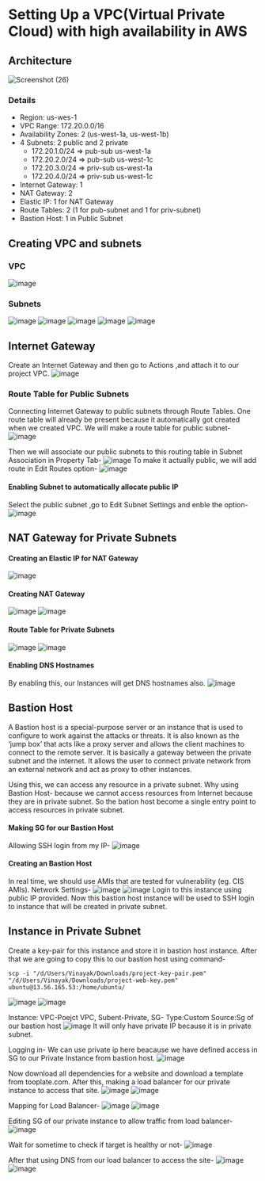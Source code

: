 # Setting Up a VPC(Virtual Private Cloud) with high availability in AWS
## Architecture
![Screenshot (26)](https://github.com/user-attachments/assets/4e81e33a-048d-4aca-920e-5a3136de3b7c)
### Details
* Region: us-wes-1
* VPC Range: 172.20.0.0/16
* Availability Zones: 2 (us-west-1a, us-west-1b)
* 4 Subnets: 2 public and 2 private
   * 172.20.1.0/24 => pub-sub us-west-1a
   * 172.20.2.0/24 => pub-sub us-west-1c
   * 172.20.3.0/24 => priv-sub us-west-1a
   * 172.20.4.0/24 => priv-sub us-west-1c
* Internet Gateway: 1
* NAT Gateway: 2
* Elastic IP: 1 for NAT Gateway
* Route Tables: 2 (1 for pub-subnet and 1 for priv-subnet)
* Bastion Host: 1 in Public Subnet

## Creating VPC and subnets
### VPC
![image](https://github.com/user-attachments/assets/0e147cd4-b030-4894-b320-7f0319ae5977)

### Subnets
![image](https://github.com/user-attachments/assets/9c9b61e4-cab5-467e-a9e7-a6f1a5fbd868)
![image](https://github.com/user-attachments/assets/0b3bfa42-4e57-488b-a94e-339dde653a31)
![image](https://github.com/user-attachments/assets/3dab3c92-a3ab-49b6-bfb7-6b51e135f71d)
![image](https://github.com/user-attachments/assets/7fadbd01-93f6-4470-b5e0-0f6cee8915b3)
![image](https://github.com/user-attachments/assets/b7165f77-f34f-47fe-be97-ab25d124b3da)

## Internet Gateway 
Create an Internet Gateway and then go to Actions ,and attach it to our project VPC.
![image](https://github.com/user-attachments/assets/7afa96d4-8599-4f15-947c-b28f2524c531)

### Route Table for Public Subnets
Connecting Internet Gateway to public subnets through Route Tables. One route table will already be present because it automatically got created when we created VPC. We will make a route table for public subnet-
![image](https://github.com/user-attachments/assets/c5eb68dd-6c90-46a6-b087-667fa77f2a14)

Then we will associate our public subnets to this routing table in Subnet Association in Property Tab-
![image](https://github.com/user-attachments/assets/60670320-c863-4085-a4c1-ce20a4a3590d)
To make it actually public, we will add route in Edit Routes option-
![image](https://github.com/user-attachments/assets/5039a575-2f0c-4922-8348-0ea5e5c030a9)

#### Enabling Subnet to automatically allocate public IP
Select the public subnet ,go to Edit Subnet Settings and enble the option-
![image](https://github.com/user-attachments/assets/a5845b17-813f-4ad6-a440-4a9a56afd3ff)

## NAT Gateway for Private Subnets
#### Creating an Elastic IP for NAT Gateway
![image](https://github.com/user-attachments/assets/d1b68dca-2764-45f4-bdad-8d21833aee86)

#### Creating NAT Gateway
![image](https://github.com/user-attachments/assets/d5c68bad-cf04-4216-bfd5-a724748ff294)
![image](https://github.com/user-attachments/assets/c24290da-c2f6-43af-a7ca-10a13bb3e351)

#### Route Table for Private Subnets
![image](https://github.com/user-attachments/assets/add33274-711c-44e2-a692-235ca88add07)
![image](https://github.com/user-attachments/assets/cb24dd48-e8b4-4944-9463-0891f128294c)

#### Enabling DNS Hostnames
By enabling this, our Instances will get DNS hostnames also.
![image](https://github.com/user-attachments/assets/2416be3c-e68d-4235-bab2-8ab0c5172ab2)

## Bastion Host
A Bastion host is a special-purpose server or an instance that is used to configure to work against the attacks or threats. It is also known as the ‘jump box’ that acts like a proxy server and allows the client machines to connect to the remote server. It is basically a gateway between the private subnet and the internet. It allows the user to connect private network from an external network and act as  proxy to other instances. 

Using this, we can access any resource in a private subnet. Why using Bastion Host- because we cannot access resources from Internet because they are in private subnet. So the bation host become a single entry point to access resources in private subnet.  

#### Making SG for our Bastion Host
Allowing SSH login from my IP-
![image](https://github.com/user-attachments/assets/7f871300-b0ec-4e63-9e82-57f7688d1f3f)

#### Creating an Bastion Host
In real time, we should use AMIs that are tested for vulnerability (eg. CIS AMIs). Network Settings-
![image](https://github.com/user-attachments/assets/585e9b21-a728-4038-a179-67521ae112b8)
![image](https://github.com/user-attachments/assets/d4f84cf9-9652-48ce-8f95-a43333a2990a)
Login to this instance using public IP provided. Now this bastion host instance will be used to SSH login to instance that will be created in private subnet.

## Instance in Private Subnet
Create a key-pair for this instance and store it in bastion host instance. After that we are going to copy this to our bastion host using command-
```
scp -i "/d/Users/Vinayak/Downloads/project-key-pair.pem" "/d/Users/Vinayak/Downloads/project-web-key.pem" ubuntu@13.56.165.53:/home/ubuntu/
```
![image](https://github.com/user-attachments/assets/3adbb510-2644-45d1-837a-cd11a193a2cc)
![image](https://github.com/user-attachments/assets/32133ab0-1557-47a5-9afb-eb6e5af3d7e8)

Instance: VPC-Poejct VPC, Subent-Private, SG- Type:Custom Source:Sg of our bastion host
![image](https://github.com/user-attachments/assets/219df6fe-cd9c-44fc-8f52-13c6eda662d1)
It will only have private IP because it is in private subnet.

Logging in- We can use private ip here beacause we have defined access in SG to our Private Instance from bastion host.
![image](https://github.com/user-attachments/assets/d399530d-386e-4930-8661-b06088afa685)

Now download all dependencies for a website and download a template from tooplate.com. After this, making a load balancer for our private instance to access that site.
![image](https://github.com/user-attachments/assets/c8fdbcd8-687a-489a-b5a2-efdc8e4d9460)
![image](https://github.com/user-attachments/assets/72375092-ec1c-4665-accf-3921f3e48bb8)

Mapping for Load Balancer-
![image](https://github.com/user-attachments/assets/ac73e77c-79af-48b5-ba70-1adbcebcbfac)
![image](https://github.com/user-attachments/assets/72416634-fba9-4285-a2b3-aef850341a1b)

Editing SG of our private instance to allow traffic from load balancer-
![image](https://github.com/user-attachments/assets/55e2c0bd-c602-4087-b682-08ed16c47cdc)

Wait for sometime to check if target is healthy or not-
![image](https://github.com/user-attachments/assets/46d72a48-6e60-4007-8a19-1dcb63f2e8fa)

After that using DNS from our load balancer to access the site-
![image](https://github.com/user-attachments/assets/2b08d8ca-7491-4f19-b775-e60367102389)
![image](https://github.com/user-attachments/assets/73e12674-3c90-45d9-b941-468038db0971)



























